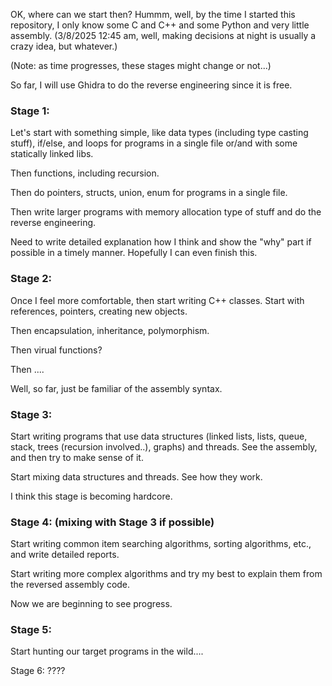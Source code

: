 OK, where can we start then? Hummm, well, by the time I started this repository, I only know some C and C++ and some Python and very little assembly. (3/8/2025 12:45 am, well, making decisions at night is usually a crazy idea, but whatever.)

(Note: as time progresses, these stages might change or not...)

So far, I will use Ghidra to do the reverse engineering since it is free.

### Stage 1:

Let's start with something simple, like data types (including type casting stuff), if/else, and loops for programs in a single file or/and with some statically linked libs.

Then functions, including recursion. 

Then do pointers, structs, union, enum for programs in a single file.

Then write larger programs with memory allocation type of stuff and do the reverse engineering.

Need to write detailed explanation how I think and show the "why" part if possible in a timely manner. Hopefully I can even finish this.


### Stage 2: 

Once I feel more comfortable, then start writing C++ classes. Start with references, pointers, creating new objects.

Then encapsulation, inheritance, polymorphism.

Then virual functions?

Then ....

Well, so far, just be familiar of the assembly syntax.


### Stage 3:

Start writing programs that use data structures (linked lists, lists, queue, stack, trees (recursion involved..), graphs) and threads. See the assembly, and then try to make sense of it. 

Start mixing data structures and threads. See how they work.

I think this stage is becoming hardcore.


### Stage 4: (mixing with Stage 3 if possible)

Start writing common item searching algorithms, sorting algorithms, etc., and write detailed reports.

Start writing more complex algorithms and try my best to explain them from the reversed assembly code.

Now we are beginning to see progress.


### Stage 5: 

Start hunting our target programs in the wild....


Stage 6: ????